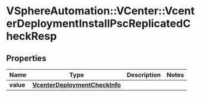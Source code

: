 # VSphereAutomation::VCenter::VcenterDeploymentInstallPscReplicatedCheckResp

## Properties
Name | Type | Description | Notes
------------ | ------------- | ------------- | -------------
**value** | [**VcenterDeploymentCheckInfo**](VcenterDeploymentCheckInfo.md) |  | 


